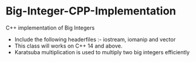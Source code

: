 # Big-Integer-CPP-Implementation
C++ implementation of Big Integers 

* Include the following headerfiles :- iostream, iomanip and vector
* This class will works on C++ 14 and above.
* Karatsuba multiplication is used to multiply two big integers efficiently
